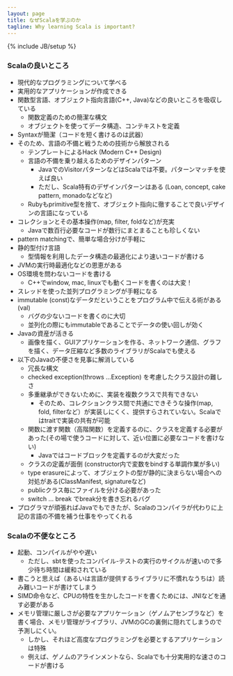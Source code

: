 ```yaml
---
layout: page
title: なぜScalaを学ぶのか
tagline: Why learning Scala is important?
---
```


{% include JB/setup %}


### Scalaの良いところ
* 現代的なプログラミングについて学べる
* 実用的なアプリケーションが作成できる
* 関数型言語、オブジェクト指向言語(C++, Java)などの良いところを吸収している
  * 関数定義のための簡潔な構文
  * オブジェクトを使ってデータ構造、コンテキストを定義
* Syntaxが簡潔（コードを短く書けるのは武器）
* そのため、言語の不備と戦うための技術から解放される
  * テンプレートによるHack (Modern C++ Design)
  * 言語の不備を乗り越えるためのデザインパターン
     * JavaでのVisitorパターンなどはScalaでは不要。パターンマッチを使えば良い
	 * ただし、Scala特有のデザインパターンはある (Loan, concept, cake pattern, monadoなどなど)
  * Rubyもprimitive型を捨て、オブジェクト指向に徹することで良いデザインの言語になっている
* コレクションとその基本操作(map, filter, foldなど)が充実
  * Javaで数百行必要なコードが数行にまとまることも珍しくない
* pattern matchingで、簡単な場合分けが手軽に
* 静的型付け言語
  * 型情報を利用したデータ構造の最適化により速いコードが書ける
* JVMの実行時最適化などの恩恵がある
* OS環境を問わないコードを書ける
  * C++でwindow, mac, linuxでも動くコードを書くのは大変！
* スレッドを使った並列プログラミングが手軽になる
* immutable (const)なデータだということをプログラム中で伝える術がある (val)
  * バグの少ないコードを書くのに大切
  * 並列化の際にもimmutableであることでデータの使い回しが効く
* Javaの資産が活きる
  * 画像を描く、GUIアプリケーションを作る、ネットワーク通信、グラフを描く、データ圧縮など多数のライブラリがScalaでも使える
* 以下のJavaの不便さを見事に解消している 
  * 冗長な構文
  * checked exception(throws ...Exception) を考慮したクラス設計の難しさ
  * 多重継承ができないために、実装を複数クラスで共有できない
    * そのため、コレクションクラス間で共通にできそうな操作(map, fold, filterなど）が実装しにくく、提供すらされていない。Scalaではtraitで実装の共有が可能
  * 関数に渡す関数（高階関数）を定義するのに、クラスを定義する必要があった(その場で使うコードに対して、近い位置に必要なコードを書けない)
    * Javaではコードブロックを定義するのが大変だった
  * クラスの定義が面倒 (constructor内で変数をbindする単調作業が多い)
  * type erasureによって、オブジェクトの型が静的に決まらない場合への対処がある(ClassManifest, signatureなど)
  * publicクラス毎にファイルを分ける必要があった
  * switch ... break でbreak分を書き忘れるバグ
* プログラマが頑張ればJavaでもできたが、Scalaのコンパイラが代わりに上記の言語の不備を補う仕事をやってくれる


### Scalaの不便なところ
* 起動、コンパイルがやや遅い
  * ただし、sbtを使ったコンパイル-テストの実行のサイクルが速いので多少待ち時間は緩和されている
* 書こうと思えば（あるいは言語が提供するライブラリに不慣れなうちは）読み難いコードが書けてしまう
* SIMD命令など、CPUの特性を生かしたコードを書くためには、JNIなどを通す必要がある
* メモリ管理に厳しさが必要なアプリケーション（ゲノムアセンブラなど）を書く場合、メモリ管理がライブラリ、JVMのGCの裏側に隠れてしまうので予測しにくい。
  * しかし、それほど高度なプログラミングを必要とするアプリケーションは特殊
  * 例えば、ゲノムのアラインメントなら、Scalaでも十分実用的な速さのコードが書ける

